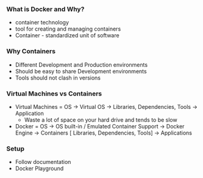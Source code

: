 
### What is Docker and Why?

- container technology
- tool for creating and managing containers
- Container - standardized unit of software 


### Why Containers
- Different Development and Production environments
- Should be easy to share Development environments
- Tools should not clash in versions


### Virtual Machines vs Containers

- Virtual Machines = OS -> Virtual OS -> Libraries, Dependencies, Tools -> Application
  - Waste a lot of space on your hard drive and tends to be slow
- Docker = OS -> OS built-in / Emulated Container Support -> Docker Engine -> Containers [ Libraries, Dependencies, Tools] -> Applications 

### Setup
 - Follow documentation
 - Docker Playground 
